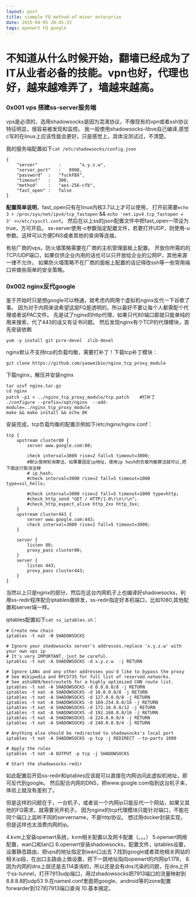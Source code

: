 ```yaml
---
layout: post
title: simmple FQ method-of minor enterprise
date: 2015-04-05 20:45:33
tags: openwrt FQ google 
---
```


不知道从什么时候开始，翻墙已经成为了IT从业者必备的技能。vpn也好，代理也好，越来越难弄了，墙越来越高。
===

### 0x001 vps 搭建ss-server服务端

vps是必须的，选用shadowsocks是因为混淆协议，不像现有的vpn或者ssh协议特征明显，很容易被发现和监控。
我一般使用shadowsocks-libve自己编译,感觉c写的在linux上应该性能会更好。只是感觉上，具体没测试过，不清楚。

我的服务端配置如下`cat /etc/shadowsocks/config.json`

	{
		"server"        :       "x.y.z.w",
		"server_port"	:	8908,
		"password"	:	"fuckFBX",
		"timeout"	:	300,
		"method"	:	"aes-256-cfb",
		"fast_open"	:	false
	}

**配置简单说明**，fast\_open只有在linux内核3.7以上才可以使用，
打开前需要`echo 3 > /proc/sys/net/ipv4/tcp_fastopen` && `echo 'net.ipv4.tcp_fastopen = 3' >>/etc/sysctl.conf`。
然后在以上ss的json配置文件中把fast\_open一项设为true，方可开启。
ss-server使用-c参数指定配置文件，若要打开UDP，则使用-u参数。这样可以方便DNS或者其他的查询等连接。

有些厂商的vps，防火墙策略需要在厂商的主机管理面板上配置。
开放你所需的的TCP/UDP端口，如果仅供企业内用的话也可以只开放给企业的公网IP，其他来源一律不允许。
如果防火墙策略不在厂商的面板上配置的话记得改ssh等一些常用端口并做些简单的安全策略。

### 0x002 nginx反代google

鉴于开始时只是想google可以畅通，就考虑内网用个虚拟机nginx反代一下谷歌了事。
因为对于内网来说希望这层FQ是透明的，所以最好不要让每个人都需配个代理或者说PAC文件。
先是试了nginx的http代理，如果只代80端口那就只能单纯的用来搜索，代了443的话又有证书问题。
然后发现nginx有个TCP的代理模块，首先安装依赖

	yum -y install git pcre-devel  zlib-devel     

nginx默认不支持tcp的负载均衡，需要打补丁！下载tcp补丁模块：

	git clone https://github.com/yaoweibin/nginx_tcp_proxy_module     

下载nginx，解压并安装nginx

	tar xzvf nginx.tar.gz     
	cd nginx     
	patch -p1 < ../nginx_tcp_proxy_module/tcp.patch    #打补丁     
	./configure --prefix=/opt/nginx  --add-module=../nginx_tcp_proxy_module     
	make && make install && echo OK     

安装完成，tcp负载均衡的配置示例如下/etc/nginx/nginx.conf：

	tcp {     
		upstream cluster80 {     
			server www.google.com:80;     
	
			check interval=3000 rise=2 fall=5 timeout=3000;     
			#默认使用轮询算法，如果要固定ip地址，使用ip hash的负载均衡算法就可以,把下面这行取消注释     
			# ip_hash;     
			#check interval=3000 rise=2 fall=5 timeout=1000 type=ssl_hello;     
			
			#check interval=3000 rise=2 fall=5 timeout=1000 type=http;     
			#check_http_send "GET / HTTP/1.0\r\n\r\n";     
			#check_http_expect_alive http_2xx http_3xx;     
		}     
		upstream cluster443 {
			server www.google.com:443;
			check interval=3000 rise=2 fall=5 timeout=3000;     
		}
	
		server {     
			listen 80;     
			proxy_pass cluster80;     
		}     
		server {     
			listen 443;     
			proxy_pass cluster443;     
		}     
	}     
	
当然以上只是nginx的部分，然后在这台内网机子上也编译好shadowsocks，利用ss-redir程序配合iptables做转发，ss-redir指定好本机端口，比如1080,其他配置和server端一样。

iptables配置如下`cat ss_iptables.sh`：

	# Create new chain
	iptables -t nat -N SHADOWSOCKS
	
	# Ignore your shadowsocks server's addresses,replace 'x.y.z.w' with your own vps ip
	# It's very IMPORTANT, just be careful.
	iptables -t nat -A SHADOWSOCKS -d x.y.z.w  -j RETURN
	
	# Ignore LANs and any other addresses you'd like to bypass the proxy
	# See Wikipedia and RFC5735 for full list of reserved networks.
	# See ashi009/bestroutetb for a highly optimized CHN route list.
	iptables -t nat -A SHADOWSOCKS -d 0.0.0.0/8 -j RETURN
	iptables -t nat -A SHADOWSOCKS -d 10.0.0.0/8 -j RETURN
	iptables -t nat -A SHADOWSOCKS -d 127.0.0.0/8 -j RETURN
	iptables -t nat -A SHADOWSOCKS -d 169.254.0.0/16 -j RETURN
	iptables -t nat -A SHADOWSOCKS -d 172.16.0.0/12 -j RETURN
	iptables -t nat -A SHADOWSOCKS -d 192.168.0.0/16 -j RETURN
	iptables -t nat -A SHADOWSOCKS -d 224.0.0.0/4 -j RETURN
	iptables -t nat -A SHADOWSOCKS -d 240.0.0.0/4 -j RETURN
	
	# Anything else should be redirected to shadowsocks's local port
	iptables -t nat -A SHADOWSOCKS -p tcp -j REDIRECT --to-ports 1080
	
	# Apply the rules
	iptables -t nat -A OUTPUT -p tcp -j SHADOWSOCKS
	
	# Start the shadowsocks-redir

如此配置后开启ss-redir和iptables应该就可以直接在内网访问此虚拟机地址，即可反代到google。
然后配合内网的DNS，把www.google.com指到这台机子来，体验上就没有差别了。

但是这样的问题在于，一台机子，或者说一个内网ip只能反代一个网站，如果又其他的FQ需求，就需要另开机子。
因为nginx的tcp代理模块只能针对端口，不能在同个端口上监听不同的servername，不是http协议。
想过用docker封装实现，但是这样也太浪费内网的ip。




4.kvm上安装openwrt系统，kvm相关配置以及网卡配置（。。。）
5.openwrt网络配置，wan口和lan口
6.openwrt安装shadowsocks，配置文件，iptables设置，设置静态路由，把vps的地址指定到wan口出去
7.找到google或者其他相关网站的相关ip段，在出口主路由上做设置，把下一跳地址指向openwrt的内网ip1.178，
8.因为内网的dns上层还是去114查询的，所以还是会有dns污染的问题，在dns上开个ss-tunnel，打开7913udp端口，用过shadowsocks把7913端口的流量映射到8.8.8.8的udp53
9.在named.conf里面把google、android等的zone配置forwarder到127的7913端口查询
10.基本搞定。
